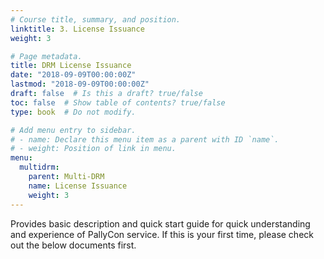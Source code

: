 ```yaml
---
# Course title, summary, and position.
linktitle: 3. License Issuance
weight: 3

# Page metadata.
title: DRM License Issuance
date: "2018-09-09T00:00:00Z"
lastmod: "2018-09-09T00:00:00Z"
draft: false  # Is this a draft? true/false
toc: false  # Show table of contents? true/false
type: book  # Do not modify.

# Add menu entry to sidebar.
# - name: Declare this menu item as a parent with ID `name`.
# - weight: Position of link in menu.
menu:
  multidrm:
    parent: Multi-DRM
    name: License Issuance
    weight: 3
---
```


Provides basic description and quick start guide for quick understanding and experience of PallyCon service. If this is your first time, please check out the below documents first.


